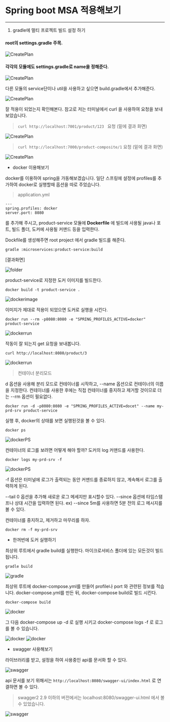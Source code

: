 # Spring boot MSA 적용해보기 

---

1. gradle에 멀티 프로젝트 빌드 설정 하기

#### root의 settings.gradle 주목.


![CreatePlan](./images/settings.png)



#### 각각의 모듈에도 settings.gradle로 name을 정해준다.


![CreatePlan](./images/name_settings.png)


다른 모듈의 service단이나 util을 사용하고 싶으면 build.gradle에서 추가해준다.


![CreatePlan](./images/module_dependencies_추가.png)


잘 적용이 되었는지 확인해본다.
참고로 저는 터미널에서 curl 을 사용하여 요청을 보내보았습니다.

> `` curl http://localhost:7001/product/123  `` 요청 (밑에 결과 화면)

![CreatePlan](./images/product_rest.png)


> `` curl http://localhost:7000/product-composite/1 `` 요청 (밑에 결과 화면)
>
![CreatePlan](./images/product_composite%20결과.png)

- docker 이용해보기

docker를 이용하여 spring을 가동해보겠습니다.
일단 스프링에 설정에 profiles를 추가하여 docker로 실행할때 옵션을 따로 주었습니다.

> application.yml

``` 
---
spring.profiles: docker
server.port: 8080
```

를 추가해 주시고, product-service 모듈에 **Dockerfile** 에 빌드에 사용될 java나 포트, 빌드 폴더, 도커에 사용될 커맨드 등을 입력한다.

Dockfile를 생성해주면 root project 에서 gradle 빌드를 해준다.

```aidl
gradle :microservices:product-service:build
```

[결과화면]

![folder](./images/buildFolder.png)

product-service로 지정한 도커 이미지를 빌드한다.

```aidl
docker build -t product-service .
```

![dockerimage](./images/dockerimages.png)

이미지가 제대로 적용이 되었으면 도커로 실행을 시킨다.

```aidl
docker run --rm -p8080:8080 -e "SPRING_PROFILES_ACTIVE=docker" product-service
```

![dockerrun](./images/dockerstart.png)

작동이 잘 되는지 get 요청을 보내봅니다.

```aidl
curl http://localhost:8080/product/3
```

![dockerrun](./images/dockerspringGET.png)


> 컨테이너 분리모드

d 옵션을 사용해 분리 모드로 컨테이너를 시작하고, --name 옵션으로 컨테이너의 이름을 지정한다.
컨테이너를 사용한 후에는 직접 컨테이너를 중지하고 제거할 것이므로 더는 --rm 옵션이 필요없다.

```shell script
docker run -d -p8080:8080 -e "SPRING_PROFILES_ACTIVE=docet" --name my-prd-srv product-service
```

실행 후, docker의 상태를 보면 실행된것을 볼 수 있다.

```shell script
docker ps
```

![dockerPS](./images/dockerPS.png)

컨테이너의 로그를 보려면 어떻게 해야 할까?
도커의 log 커맨드를 사용한다.

```shell script
docker logs my-prd-srv -f
```

![dockerPS](./images/dockerLOG.png)

-f 옵션은 터미널에 로그가 출력되는 동안 커맨드를 종료하지 않고, 계속해서 로그를 출력하게 된다.
  
--tail 0 옵션을 추가해 새로운 로그 메세지만 표시할수 있다.
--since 옵션에 타임스탬프나 상대 시간을 입력하면 된다. ex) --since 5m를 사용하면 5분 전의 로그 메시지를 볼 수 있다.

컨테이너를 중지하고, 제거하고 마무리를 하자.
```shell script
docker rm -f my-prd-srv
```

- 한꺼번에 도커 실행하기

최상위 루트에서 gradle build를 실행한다.
마이크로서비스 폴더에 있는 모든것이 빌드 됩니다.

```shell
gradle build
```

![gradle](./images/gradleBuild.png)

최상위 루트에 docker-compose.yml를 만들어 profile나 port 와 관련된 정보를 적습니다.
docker-compose.yml를 만든 뒤, docker-compose build로 빌드 시킨다.

```shell
docker-compose build
```

![docker](./images/docker-compose.png)

그 다음 docker-compose up -d 로 실행 시키고 docker-compose logs -f 로 로그를 볼 수 있습니다.

![docker](./images/dockerUP.png)
![docker](./images/dockerLOG.png)

- swagger 사용해보기

라이브러리를 받고, 설정을 하여 사용중인 api를 문서화 할 수 있다.

![swagger](./images/swaggerLIBRARY.png)

api 문서를 보기 위해서는 `http://localhost:8080/swagger-ui/index.html` 로 연결하면 볼 수 있다.
> swagger2 2.9 이하의 버전에서는 localhost:8080/swagger-ui.html 에서 볼 수 있었습니다.

  
  
![swagger](./images/swaggerUI.png)